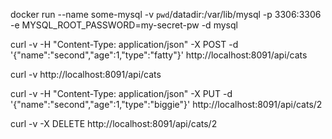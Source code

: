 
docker run --name some-mysql -v `pwd`/datadir:/var/lib/mysql -p 3306:3306 -e MYSQL_ROOT_PASSWORD=my-secret-pw -d mysql

curl -v -H "Content-Type: application/json" -X POST -d '{"name":"second","age":1,"type":"fatty"}' http://localhost:8091/api/cats

curl -v http://localhost:8091/api/cats

curl -v -H "Content-Type: application/json" -X PUT -d '{"name":"second","age":1,"type":"biggie"}' http://localhost:8091/api/cats/2

curl -v -X DELETE http://localhost:8091/api/cats/2
